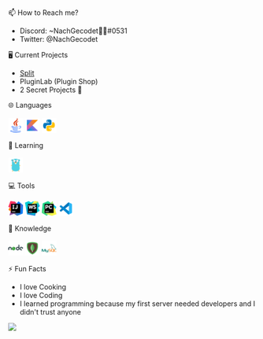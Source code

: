 📫 How to Reach me?
- Discord: ~NachGecodet🌈👻#0531
- Twitter: @NachGecodet

🖥️ Current Projects
- [Split](https://github.com/SplitClient)
- PluginLab (Plugin Shop)
- 2 Secret Projects 🤫

🌐 Languages
<br>
<br>
<img width="30" src="./java.png"/>   <img width="30" src="./kotlin.png"/>   <img width="30" src="./python.png"/>

🤯 Learning
<br>
<br>
<img width="30" src="./go.png"/>

💻 Tools
<br>
<br>
<img width="30" src="./intellij.png"/>   <img width="30" src="./webstorm.png"/>   <img width="30" src="./pycharm.png"/>   <img width="30" src="./vscode.png"/>

🧠 Knowledge
<br>
<br>
<img width="30" src="./nodejs.png"/>   <img width="30" src="./mongodb.png"/>   <img width="30" src="./mysql.png"/>

⚡ Fun Facts
- I love Cooking
- I love Coding
- I learned programming because my first server needed developers and I didn't trust anyone

<img src="https://github-readme-stats.vercel.app/api?username=NachGecodet&&show_icons=true&title_color=ffffff&icon_color=006ab0&text_color=daf7dc&bg_color=101010">
